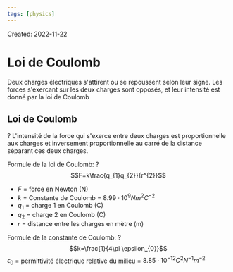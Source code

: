 ```yaml
---
tags: [physics] 
---
```

Created: 2022-11-22

# Loi de Coulomb

Deux charges électriques s'attirent ou se repoussent selon leur signe. Les forces s'exercant sur les deux charges sont opposés, et leur intensité est donné par la loi de Coulomb

## Loi de Coulomb
?
L'intensité de la force qui s'exerce entre deux charges est proportionnelle aux charges et inversement proportionnelle au carré de la distance séparant ces deux charges.
<!--SR:!2024-03-11,104,210-->

Formule de la loi de Coulomb:
?
$$F=k\frac{q_{1}q_{2}}{r^{2}}$$
- $F$ = force en Newton (N)
- $k$ = Constante de Coulomb = $8.99\cdot 10^{9}Nm^{2}C^{-2}$
- $q_{1}$ = charge 1 en Coulomb (C)
- $q_{2}$ = charge 2 en Coulomb (C)
- $r$ = distance entre les charges en mètre (m)
<!--SR:!2024-05-28,333,250-->

Formule de la constante de Coulomb:
?
$$k=\frac{1}{4\pi \epsilon_{0}}$$
$\epsilon_0$ = permittivité électrique relative du milieu = $8.85\cdot 10^{-12}C^{2}N^{-1}m^{-2}$
<!--SR:!2024-03-24,29,190-->